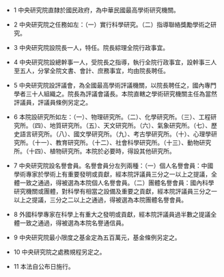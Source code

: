 * 1 中央研究院直隸於國民政府，為中華民國最高學術研究機關。

* 2 中央研究院之任務如左：（一）實行科學研究。（二）指導聯絡獎勵學術之研究。

* 3 中央研究院設院長一人，特任。院長綜理全院行政事宜。

* 4 中央研究院設總幹事一人，受院長之指導，執行全院行政事宜，設幹事三人至五人，分掌全院文書、會計、庶務事宜，均由院長聘任。

* 5 中央研究院設評議會，為全國最高學術評議機關，以院長聘任之，國內專門學者三十人組織之。院長為評議會議長。本院直轄之學術研究機關主任為當然評議員，評議員條例另定之。

* 6 本院設研究所如左：（一）、物理研究所。（二）、化學研究所。（三）、工程研究所。（四）、地質研究所。（五）、天文研究所。（六）、氣象研究所。（七）、歷史語言研究所。（八）、國文學研究所。（九）、考古學研究所。（十）、心理學研究所。（十一）、教育研究所。（十二）、社會科學研究所。（十三）、動物研究所。（十四）、植物研究所。本院於必要時，得設其他研究所。

* 7 中央研究院設名譽會員。名譽會員分左列兩種：（一）個人名譽會員：中國學術專家於學術上有重要發明或貢獻，經本院評議員三分之一以上之提議，全體一致之通過，得被選為本院個人名譽會員。（二）團體名譽會員：國內科學研究機關或團體，對科學有相當之設備及重要之貢獻，經本院評議員三分之一以上之提議，三分之二以上之通過，得被選為本院團體名譽會員。

* 8 外國科學專家在科學上有重大之發明或貢獻，經本院評議員過半數之提議全體一致之通過，得被選為本院名譽通信員。

* 9 中央研究院最小限度之基金定為五百萬元，基金條例另定之。

* 10 中央研究院之處務規程另定之。

* 11 本法自公布日施行。

